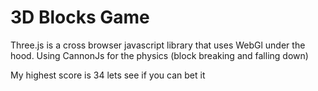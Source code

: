 # 3D Blocks Game

Three.js is a cross browser javascript library that uses WebGl under the hood.
Using CannonJs for the physics (block breaking and falling down)

My highest score is 34 lets see if you can bet it 
